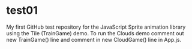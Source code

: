 test01
======

My first GitHub test repository for the JavaScript Sprite animation library
using the Tile (TrainGame) demo. To run the Clouds demo comment out new TrainGame() line
and comment in new CloudGame() line in App.js.
